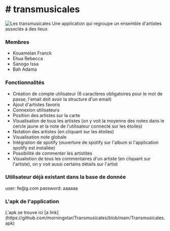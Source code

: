 <h1># transmusicales</h1>
<img src="https://github.com/morningxtar/Transmusicales/blob/main/assets/logo/trans.png" alt="Les transmusicales">
Une application qui regroupe un ensemble d'artistes associés à des lieux

<h3>Membres</h3>
<ul>
<li> Kouamelan Franck</li>
<li> Ehua Rebecca</li>
<li> Sanogo Issa</li>
<li> Bah Adama</li>
</ul>

<h3>Fonctionnalités</h3>
<ul>
<li> Création de compte utilisateur (6 caractères obligatoires pour le mot de passe, l'email doit avoir la structure d'un email)</li>
<li> Ajout d'artistes favoris</li>
<li> Connexion utilisateurs</li>
<li> Position des artistes sur la carte</li>
<li> Visualisation de tous les artistes (on y voit la moyenne des notes dans le cercle jaune et la note de l'utilisateur connecté sur les étoiles)</li>
<li> Notation des artistes (en cliquant sur les étoiles)</li>
<li> Visualisation note globale</li>
<li> Intégration de spotify (ouverture de spotify sur l'album si l'application spotify est installée)</li>
<li> Possibilité de commenter les artistites</li>
<li> Visualistion de tous les commentaires d'un artiste (en cliquant sur l'artiste), on y voit aussi certains détails sur l'artist</li>
</ul>
<h3>Utilisateur déjà existant dans la base de donnée</h3>
user: fe@g.com
password: aaaaaa 

<h3>L'apk de l'application</h3>
L'apk se trouve ici [a link](https://github.com/morningxtar/Transmusicales/blob/main/Transmusicales.apk)
